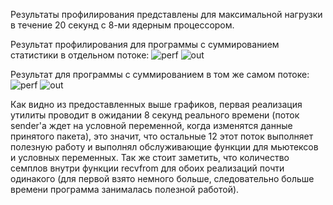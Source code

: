 Результаты профилирования представлены для максимальной нагрузки в течение 20 секунд с 8-ми ядерным процессором.

Результат профилирования для программы с суммированием статистики в отдельном потоке:
![perf](https://github.com/Gorruy/sniffer/assets/83616301/3a702e3b-d82b-48a7-8be6-8f679526ae7c)
![out](https://github.com/Gorruy/sniffer/assets/83616301/3d38c424-e52a-4531-aff7-2425b86a08c7)

Результат для программы с суммированием в том же самом потоке:
![perf](https://github.com/Gorruy/sniffer/assets/83616301/095be52a-7af5-402e-b7ea-e2d8cf5e9f08)
![out](https://github.com/Gorruy/sniffer/assets/83616301/97b8dec3-4f57-446c-ab75-799f82ce1e7e)

Как видно из предоставленных выше графиков, первая реализация утилиты проводит в ожидании 8 секунд реального времени (поток sender'а ждет на условной переменной, когда изменятся данные принятого пакета), это значит, что остальные 12 этот поток выполняет полезную работу и выполнял обслуживающие функции для мьютексов и условных переменных. Так же стоит заметить, что количество семплов внутри функции recvfrom для обоих реализаций почти одинакого (для первой взято немного больше, следовательно больше времени программа занималась полезной работой).
